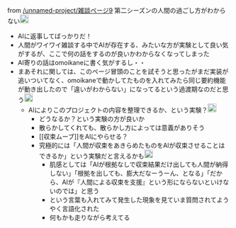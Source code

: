 

from [/unnamed-project/雑談ページ9](https://scrapbox.io/unnamed-project/雑談ページ9)
第二シーズンの人間の過ごし方がわからない<img src='https://scrapbox.io/api/pages/unnamed-project/inajob/icon' alt='/unnamed-project/inajob.icon' height="19.5"/>
- AIに返事してばっかりだ！
- 人間がワイワイ雑談する中でAIが存在する、みたいな方が実験として良い気がするが、ここで何の話をするのが良いかわからなくなってしまった
- AI寄りの話はomoikaneに書く気がするし・・
- まあそれに関しては、このページ冒頭のことを試そうと思ったがまだ実装が追いついてなく、omoikaneで動かしてたものを入れてみたら同じ要約機能が動き出したので「違いがわからない」になってるという過渡期なのだと思う<img src='https://scrapbox.io/api/pages/unnamed-project/nishio/icon' alt='/unnamed-project/nishio.icon' height="19.5"/>
    - AIによりこのプロジェクトの内容を整理できるか、という実験？<img src='https://scrapbox.io/api/pages/unnamed-project/inajob/icon' alt='/unnamed-project/inajob.icon' height="19.5"/>
        - どうなるか？という実験の方が良いか
        - 散らかしてくれても、散らかし方によっては意義がありそう
        - [[収束ムーブ]]をAIにやらせる？
        - 究極的には「人間が収束をあきらめたものをAIが収束させることはできるか」という実験だと言えるかも<img src='https://scrapbox.io/api/pages/unnamed-project/nishio/icon' alt='/unnamed-project/nishio.icon' height="19.5"/>
            - 肌感としては「AIが根拠なしで収束結果だけ出しても人間が納得しない」「根拠を出しても、膨大だなーうーん、となる」「だから、AIが『人間による収束を支援』という形にならないといけないのでは」と思う
            - という言葉も入れてみて発生した現象を見ていま質問されてようやく言語化された
            - 何もかも走りながら考えてる

